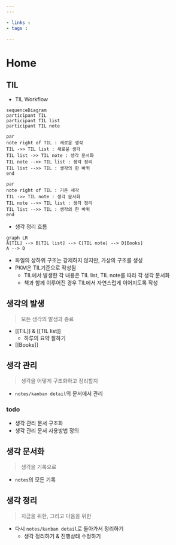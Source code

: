 ```yaml
---
---

- links :
- tags : 

---
```


# Home

## TIL

- TIL Workflow

```mermaid
sequenceDiagram
participant TIL
participant TIL list
participant TIL note

par
note right of TIL : 새로운 생각
TIL ->> TIL list : 새로운 생각
TIL list ->> TIL note : 생각 문서화
TIL note -->> TIL list : 생각 정리
TIL list -->> TIL : 생각의 한 바퀴
end

par
note right of TIL : 기존 새각
TIL ->> TIL note : 생각 문서화
TIL note -->> TIL list : 생각 정리
TIL list -->> TIL : 생각의 한 바퀴
end
```

- 생각 정리 흐름

```mermaid
graph LR
A[TIL] --> B[TIL list] --> C[TIL note] --> D[Books]
A --> D
```

- 파일의 상하위 구조는 강제하지 않지만, 가상의 구조를 생성
- PKM은 TIL기준으로 작성됨
	- TIL에서 발생한 각 내용은 TIL list, TIL note를 따라 각 생각 문서화
	- 책과 함께 이루어진 경우 TIL에서 자연스럽게 이어지도록 작성

## 생각의 발생
> 모든 생각의 발생과 종료

- [[TIL]] & [[TIL list]]
	- 하루의 요약 잘하기
- [[Books]]

## 생각 관리
> 생각을 어떻게 구조화하고 정리할지

- `notes/kanban detail`의 문서에서 관리

### todo
- 생각 관리 문서 구조화
- 생각 관리 문서 사용방법 정의

## 생각 문서화
> 생각을 기록으로

- `notes`의 모든 기록

## 생각 정리
> 지금을 위한, 그리고 다음을 위한

- 다시 `notes/kanban detail`로 돌아가서 정리하기
	- 생각 정리하기 & 진행상태 수정하기
